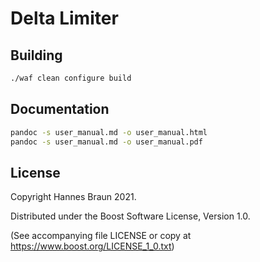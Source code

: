 # Delta Limiter

## Building

```bash
./waf clean configure build
```

## Documentation

```bash
pandoc -s user_manual.md -o user_manual.html
pandoc -s user_manual.md -o user_manual.pdf
```

## License

Copyright Hannes Braun 2021.

Distributed under the Boost Software License, Version 1.0.

(See accompanying file LICENSE or copy at https://www.boost.org/LICENSE_1_0.txt)
